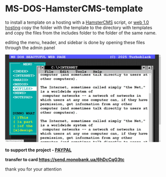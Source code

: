 # MS-DOS-HamsterCMS-template

to install a template on a hosting with a [HamsterCMS](http://old.net.eu.org/) script, 
or [web 1.0 hosting](http://web1.0hosting.net/)
copy the folder with the template to the directory 
with templates and copy the files from the 
includes folder to the folder of the same name.

editing the menu, header, and sidebar is done 
by opening these files through the admin panel

![MS DOS HamsterCMS template](https://github.com/turboblack/MS-DOS-HamsterCMS-template/blob/main/scr.jpg)

**to support the project - [PAYPAL](https://www.paypal.com/donate/?hosted_button_id=2PYBDTJ6EM54U)**

**transfer to card https://send.monobank.ua/6hDcCqG3tc**

thank you for your attention
